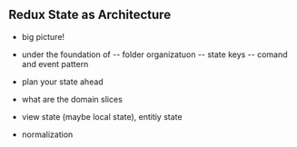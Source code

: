 ## Redux State as Architecture

- big picture!

- under the foundation of
-- folder organizatuon
-- state keys
-- comand and event pattern

- plan your state ahead

- what are the domain slices
- view state (maybe local state), entitiy state
- normalization